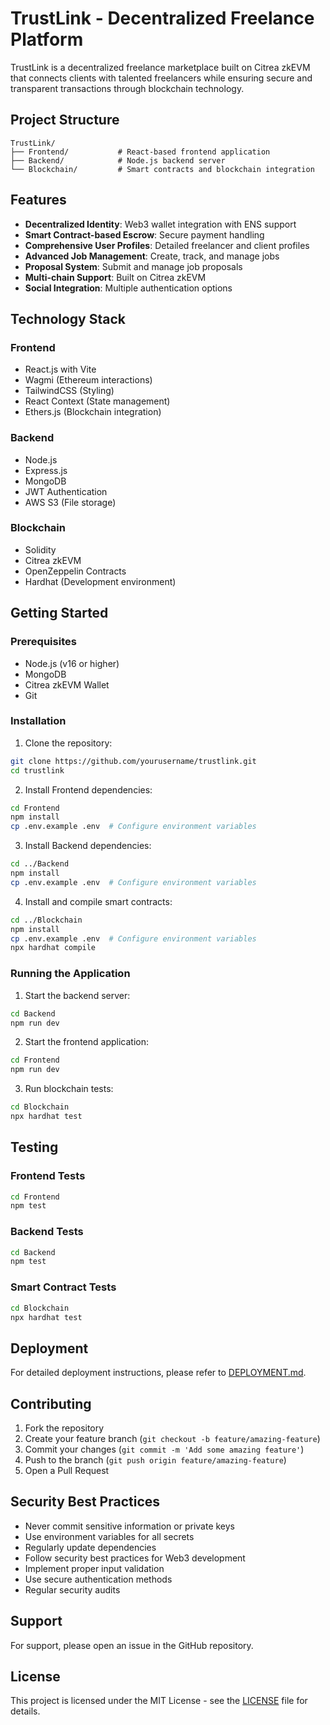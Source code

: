 # TrustLink - Decentralized Freelance Platform

TrustLink is a decentralized freelance marketplace built on Citrea zkEVM that connects clients with talented freelancers while ensuring secure and transparent transactions through blockchain technology.

## Project Structure

```
TrustLink/
├── Frontend/           # React-based frontend application
├── Backend/            # Node.js backend server
└── Blockchain/         # Smart contracts and blockchain integration
```

## Features

- **Decentralized Identity**: Web3 wallet integration with ENS support
- **Smart Contract-based Escrow**: Secure payment handling
- **Comprehensive User Profiles**: Detailed freelancer and client profiles
- **Advanced Job Management**: Create, track, and manage jobs
- **Proposal System**: Submit and manage job proposals
- **Multi-chain Support**: Built on Citrea zkEVM
- **Social Integration**: Multiple authentication options

## Technology Stack

### Frontend
- React.js with Vite
- Wagmi (Ethereum interactions)
- TailwindCSS (Styling)
- React Context (State management)
- Ethers.js (Blockchain integration)

### Backend
- Node.js
- Express.js
- MongoDB
- JWT Authentication
- AWS S3 (File storage)

### Blockchain
- Solidity
- Citrea zkEVM
- OpenZeppelin Contracts
- Hardhat (Development environment)

## Getting Started

### Prerequisites
- Node.js (v16 or higher)
- MongoDB
- Citrea zkEVM Wallet
- Git

### Installation

1. Clone the repository:
```bash
git clone https://github.com/yourusername/trustlink.git
cd trustlink
```

2. Install Frontend dependencies:
```bash
cd Frontend
npm install
cp .env.example .env  # Configure environment variables
```

3. Install Backend dependencies:
```bash
cd ../Backend
npm install
cp .env.example .env  # Configure environment variables
```

4. Install and compile smart contracts:
```bash
cd ../Blockchain
npm install
cp .env.example .env  # Configure environment variables
npx hardhat compile
```

### Running the Application

1. Start the backend server:
```bash
cd Backend
npm run dev
```

2. Start the frontend application:
```bash
cd Frontend
npm run dev
```

3. Run blockchain tests:
```bash
cd Blockchain
npx hardhat test
```

## Testing

### Frontend Tests
```bash
cd Frontend
npm test
```

### Backend Tests
```bash
cd Backend
npm test
```

### Smart Contract Tests
```bash
cd Blockchain
npx hardhat test
```

## Deployment

For detailed deployment instructions, please refer to [DEPLOYMENT.md](./DEPLOYMENT.md).

## Contributing

1. Fork the repository
2. Create your feature branch (`git checkout -b feature/amazing-feature`)
3. Commit your changes (`git commit -m 'Add some amazing feature'`)
4. Push to the branch (`git push origin feature/amazing-feature`)
5. Open a Pull Request

## Security Best Practices

- Never commit sensitive information or private keys
- Use environment variables for all secrets
- Regularly update dependencies
- Follow security best practices for Web3 development
- Implement proper input validation
- Use secure authentication methods
- Regular security audits

## Support

For support, please open an issue in the GitHub repository.

## License

This project is licensed under the MIT License - see the [LICENSE](LICENSE) file for details.